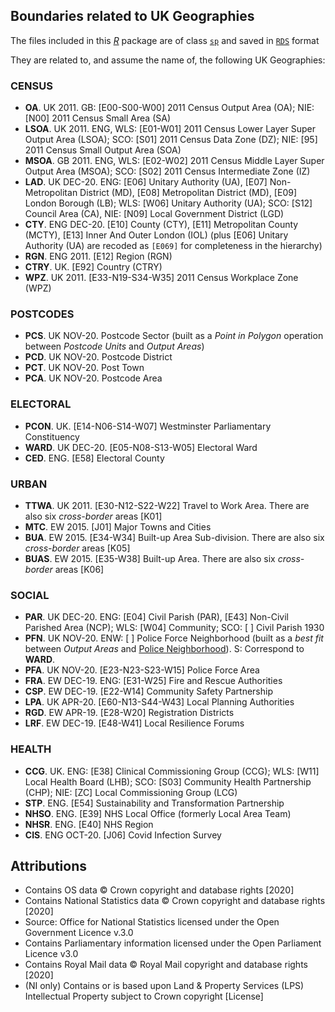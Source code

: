 ## Boundaries related to UK Geographies

The files included in this [*R*](https://cran.r-project.org/) package are of class [`sp`](https://cran.r-project.org/package=sp) and saved in [`RDS`](https://rstudio-education.github.io/hopr/dataio.html#r-files) format

They are related to, and assume the name of, the following UK Geographies:

### CENSUS
   - **OA**.   UK 2011.  GB: [E00-S00-W00] 2011 Census Output Area (OA); NIE: [N00] 2011 Census Small Area (SA)
   - **LSOA**. UK 2011.  ENG, WLS: [E01-W01] 2011 Census Lower Layer Super Output Area (LSOA); SCO: [S01] 2011 Census Data Zone (DZ); NIE: [95] 2011 Census Small Output Area (SOA)
   - **MSOA**. GB 2011.  ENG, WLS: [E02-W02] 2011 Census Middle Layer Super Output Area (MSOA); SCO: [S02] 2011 Census Intermediate Zone (IZ)
   - **LAD**.  UK DEC-20.  ENG: [E06] Unitary Authority (UA), [E07] Non-Metropolitan District (MD), [E08] Metropolitan District (MD), [E09] London Borough (LB); WLS: [W06] Unitary Authority (UA); SCO: [S12] Council Area (CA), NIE: [N09] Local Government District (LGD)
   - **CTY**.  ENG DEC-20. [E10] County (CTY), [E11] Metropolitan County (MCTY), [E13] Inner And Outer London (IOL) (plus [E06] Unitary Authority (UA) are recoded as `[E069]` for completeness in the hierarchy)
   - **RGN**.  ENG 2011. [E12] Region (RGN)
   - **CTRY**. UK.  [E92] Country (CTRY)
   - **WPZ**.  UK 2011.  [E33-N19-S34-W35] 2011 Census Workplace Zone (WPZ)
   
### POSTCODES 
   - **PCS**. UK NOV-20. Postcode Sector (built as a *Point in Polygon* operation between *Postcode Units* and *Output Areas*)
   - **PCD**. UK NOV-20. Postcode District
   - **PCT**. UK NOV-20. Post Town
   - **PCA**. UK NOV-20. Postcode Area
   
### ELECTORAL
   - **PCON**. UK.  [E14-N06-S14-W07] Westminster Parliamentary Constituency
   - **WARD**. UK DEC-20.  [E05-N08-S13-W05] Electoral Ward
   - **CED**.  ENG. [E58] Electoral County
   
### URBAN
   - **TTWA**. UK 2011. [E30-N12-S22-W22] Travel to Work Area. There are also six *cross-border* areas [K01]
   - **MTC**.  EW 2015. [J01] Major Towns and Cities
   - **BUA**.  EW 2015. [E34-W34] Built-up Area Sub-division. There are also six *cross-border* areas [K05]
   - **BUAS**. EW 2015. [E35-W38] Built-up Area. There are also six *cross-border* areas [K06]
   
### SOCIAL
   - **PAR**. UK DEC-20. ENG: [E04] Civil Parish (PAR), [E43] Non-Civil Parished Area (NCP); WLS: [W04] Community; SCO: [ ] Civil Parish 1930
   - **PFN**. UK NOV-20. ENW: [ ] Police Force Neighborhood (built as a *best fit* between *Output Areas* and [Police Neighborhood](https://data.police.uk/data/boundaries/)). S: Correspond to **WARD**.
   - **PFA**. UK NOV-20. [E23-N23-S23-W15] Police Force Area
   - **FRA**. EW DEC-19. ENG: [E31-W25] Fire and Rescue Authorities
   - **CSP**. EW DEC-19. [E22-W14] Community Safety Partnership
   - **LPA**. UK APR-20. [E60-N13-S44-W43] Local Planning Authorities
   - **RGD**. EW APR-19. [E28-W20] Registration Districts
   - **LRF**. EW DEC-19. [E48-W41] Local Resilience Forums
 
### HEALTH
   - **CCG**.  UK.  ENG: [E38] Clinical Commissioning Group (CCG); WLS: [W11] Local Health Board (LHB); SCO: [S03] Community Health Partnership (CHP); NIE: [ZC] Local Commissioning Group (LCG) 
   - **STP**.  ENG. [E54] Sustainability and Transformation Partnership
   - **NHSO**. ENG. [E39] NHS Local Office (formerly Local Area Team)
   - **NHSR**. ENG. [E40] NHS Region
   - **CIS**.  ENG OCT-20. [J06] Covid Infection Survey
   
 
## Attributions

 - Contains OS data © Crown copyright and database rights [2020]
 - Contains National Statistics data © Crown copyright and database rights [2020]
 - Source: Office for National Statistics licensed under the Open Government Licence v.3.0
 - Contains Parliamentary information licensed under the Open Parliament Licence v3.0
 - Contains Royal Mail data © Royal Mail copyright and database rights [2020]
 - (NI only) Contains or is based upon Land & Property Services (LPS) Intellectual Property subject to Crown copyright [License]
 
